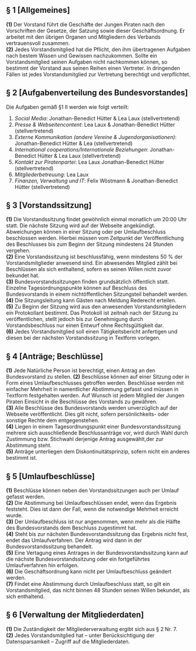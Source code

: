 ## § 1 [Allgemeines]

**(1)** Der Vorstand führt die Geschäfte der Jungen Piraten nach den Vorschriften der Gesetze, der Satzung sowie dieser Geschäftsordnung. Er arbeitet mit den übrigen Organen und Mitgliedern des Verbands vertrauensvoll zusammen.  
**(2)** Jedes Vorstandsmitglied hat die Pflicht, den ihm übertragenen Aufgaben nach bestem Wissen und Gewissen nachzukommen. Sollte ein Vorstandsmitglied seinen Aufgaben nicht nachkommen können, so bestimmt der Vorstand aus seinen Reihen einen Vertreter. In dringenden Fällen ist jedes Vorstandsmitglied zur Vertretung berechtigt und verpflichtet.

## § 2 [Aufgabenverteilung des Bundesvorstandes]

Die Aufgaben gemäß §1 II werden wie folgt verteilt:

1. _Social Media_: Jonathan-Benedict Hütter & Lea Laux (stellvertretend)
1. _Presse & Webseitencontent_: Lea Laux & Jonathan-Benedict Hütter (stellvertretend)
1. _Externe Kommunikation (andere Vereine & Jugendorganisationen)_: Jonathan-Benedict Hütter & Lea (stellvertretend)
1. _International cooperations/Internationale Beziehungen_: Jonathan-Benedict Hütter & Lea Laux (stellvertretend)
1. _Kontakt zur Piratenpartei_: Lea Laux Jonathan-Benedict Hütter (stellvertretend)
1. _Mitgliederbetreuung_: Lea Laux
1. _Finanzen, Verwaltung und IT_: Felix Wöstmann & Jonathan-Benedict Hütter (stellvertretend)

## § 3 [Vorstandssitzung]

**(1)** Die Vorstandssitzung findet gewöhnlich einmal monatlich um 20:00 Uhr statt. Die nächste Sitzung wird auf der Webseite angekündigt. Abweichungen können in einer Sitzung oder per Umlaufbeschluss beschlossen werden. Hierbei müssen vom Zeitpunkt der Veröffentlichung des Beschlusses bis zum Beginn der Sitzung mindestens 24 Stunden vergehen.  
**(2)** Eine Vorstandssitzung ist beschlussfähig, wenn mindestens 50 % der Vorstandsmitglieder anwesend sind. Ein abwesendes Mitglied zählt bei Beschlüssen als sich enthaltend, sofern es seinen Willen nicht zuvor bekundet hat.  
**(3)** Bundesvorstandssitzungen finden grundsätzlich öffentlich statt. Einzelne Tagesordnungspunkte können auf Beschluss des Bundesvorstands in einem nichtöffentlichen Sitzungsteil behandelt werden.  
**(4)** Die Sitzungsleitung kann Gästen nach Meldung Rederecht erteilen.  
**(5)** Zu Beginn der Sitzung wird aus den anwesenden Vorstandsmitgliedern ein Protokollant bestimmt. Das Protokoll ist zeitnah nach der Sitzung zu veröffentlichen, stellt jedoch bis zur Genehmigung durch Vorstandsbeschluss nur einen Entwurf ohne Rechtsgültigkeit dar.  
**(6)** Jedes Vorstandsmitglied soll einen Tätigkeitsbericht anfertigen und diesen bei der nächsten Vorstandssitzung in Textform vorlegen.

## § 4 [Anträge; Beschlüsse]

**(1)** Jede Natürliche Person ist berechtigt, einen Antrag an den Bundesvorstand zu stellen.
**(2)** Beschlüsse können auf einer Sitzung oder in Form eines Umlaufbeschlusses getroffen werden. Beschlüsse werden mit einfacher Mehrheit in namentlicher Abstimmung gefasst und müssen in Textform festgehalten werden. Auf Wunsch ist jedem Mitglied der Jungen Piraten Einsicht in die Beschlüsse des Vorstands zu gewähren.  
**(3)** Alle Beschlüsse des Bundesvorstands werden unverzüglich auf der Webseite veröffentlicht. Dies gilt nicht, sofern persönlichkeits- oder sonstige Rechte dem entgegenstehen.  
**(4)** Liegen in einem Tagesordnungspunkt einer Bundesvorstandssitzung mehrere sich ausschließende Beschlussanträge vor, wird durch Wahl durch Zustimmung bzw. Stichwahl derjenige Antrag ausgewählt,der zur Abstimmung steht.  
**(5)** Anträge unterliegen dem Diskontinuitätsprinzip, sofern nicht ein anderes bestimmt ist.

## § 5 [Umlaufbeschlüsse]

**(1)** Beschlüsse können neben den Vorstandssitzungen auch per Umlauf gefasst werden.  
**(2)** Die Abstimmung bei Umlaufbeschlüssen endet, wenn das Ergebnis feststeht. Dies ist dann der Fall, wenn die notwendige Mehrheit erreicht wurde.  
**(3)** Der Umlaufbeschluss ist nur angenommen, wenn mehr als die Hälfte des Bundesvorstands dem Beschluss zugestimmt hat.  
**(4)** Steht bis zur nächsten Bundesvorstandssitzung das Ergebnis nicht fest, endet das Umlaufverfahren. Der Antrag wird dann in der Bundesvorstandssitzung behandelt.  
**(5)** Eine Vertagung eines Antrages in der Bundesvorstandssitzung kann auf die nächste Bundesvorstandssitzung oder ein fortgeführtes Umlaufverfahren hin erfolgen.  
**(6)** Die Geschäftsordnung kann nicht per Umlaufbeschluss geändert werden.  
**(7)** Findet eine Abstimmung durch Umlaufbeschluss statt, so gilt ein Vorstandsmitglied, das nicht binnen 48 Stunden seinen Willen bekundet, als sich enthaltend.

## § 6 [Verwaltung der Mitgliederdaten]

**(1)** Die Zuständigkeit der Mitgliederverwaltung ergibt sich aus § 2 Nr. 7.  
**(2)** Jedes Vorstandsmitglied hat – unter Berücksichtigung der Datensparsamkeit – Zugriff auf die Mitgliederdaten.
